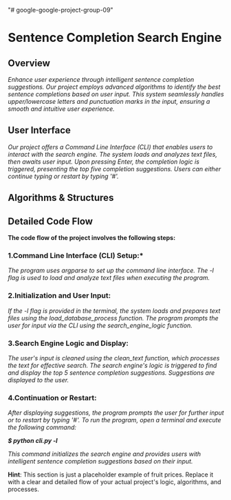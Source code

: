 "# google-google-project-group-09" 
# Sentence Completion Search Engine

## Overview

*Enhance user experience through intelligent sentence completion suggestions. Our project employs advanced algorithms to identify the best sentence completions based on user input. This system seamlessly handles upper/lowercase letters and punctuation marks in the input, ensuring a smooth and intuitive user experience.*

## User Interface

*Our project offers a Command Line Interface (CLI) that enables users to interact with the search engine. The system loads and analyzes text files, then awaits user input. Upon pressing Enter, the completion logic is triggered, presenting the top five completion suggestions. Users can either continue typing or restart by typing '#'.*

## Algorithms & Structures


## Detailed Code Flow

  **The code flow of the project involves the following steps:**

### 1.Command Line Interface (CLI) Setup:*

  *The program uses argparse to set up the command line interface.
  The -l flag is used to load and analyze text files when executing the program.*
  
### 2.Initialization and User Input:

  *If the -l flag is provided in the terminal, the system loads and prepares text files using the load_database_process function.
  The program prompts the user for input via the CLI using the search_engine_logic function.*
  
### 3.Search Engine Logic and Display:

  *The user's input is cleaned using the clean_text function, which processes the text for effective search.
  The search engine's logic is triggered to find and display the top 5 sentence completion suggestions.
  Suggestions are displayed to the user.*
  
### 4.Continuation or Restart:

  *After displaying suggestions, the program prompts the user for further input or to restart by typing '#'.
  To run the program, open a terminal and execute the following command:*

  ***$ python cli.py -l***

*This command initializes the search engine and provides users with intelligent sentence completion suggestions based on their input.*


**Hint**: This section is just a placeholder example of fruit prices. Replace it with a clear and detailed flow of your actual project's logic, algorithms, and processes.

